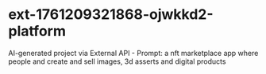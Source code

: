 # ext-1761209321868-ojwkkd2-platform
AI-generated project via External API - Prompt: a nft marketplace app where people and create and sell images, 3d asserts and digital products
